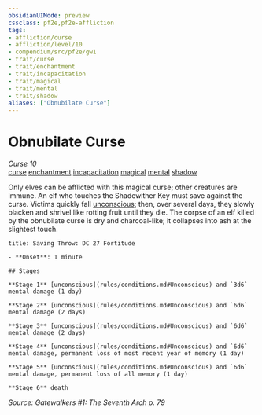 ```yaml
---
obsidianUIMode: preview
cssclass: pf2e,pf2e-affliction
tags:
- affliction/curse
- affliction/level/10
- compendium/src/pf2e/gw1
- trait/curse
- trait/enchantment
- trait/incapacitation
- trait/magical
- trait/mental
- trait/shadow
aliases: ["Obnubilate Curse"]
---
```

# Obnubilate Curse
*Curse 10*  
[curse](curse.md "Curse Effect Trait")  [enchantment](enchantment.md "Enchantment School Trait")  [incapacitation](incapacitation.md "Incapacitation Effect Trait")  [magical](magical.md "Magical Item Trait")  [mental](mental.md "Mental Effect Trait")  [shadow](Reference/Rules/Traits/shadow.md "Shadow General Trait")  

Only elves can be afflicted with this magical curse; other creatures are immune. An elf who touches the Shadewither Key must save against the curse. Victims quickly fall [unconscious](conditions.md#Unconscious); then, over several days, they slowly blacken and shrivel like rotting fruit until they die. The corpse of an elf killed by the obnubilate curse is dry and charcoal-like; it collapses into ash at the slightest touch.

```ad-inline-affliction
title: Saving Throw: DC 27 Fortitude

- **Onset**: 1 minute

## Stages

**Stage 1** [unconscious](rules/conditions.md#Unconscious) and `3d6` mental damage (1 day)

**Stage 2** [unconscious](rules/conditions.md#Unconscious) and `6d6` mental damage (2 days)

**Stage 3** [unconscious](rules/conditions.md#Unconscious) and `6d6` mental damage (2 days)

**Stage 4** [unconscious](rules/conditions.md#Unconscious) and `6d6` mental damage, permanent loss of most recent year of memory (1 day)

**Stage 5** [unconscious](rules/conditions.md#Unconscious) and `6d6` mental damage, permanent loss of all memory (1 day)

**Stage 6** death
```

*Source: Gatewalkers #1: The Seventh Arch p. 79*